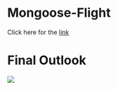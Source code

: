 # Mongoose-Flight

Click here for the [link](https://mongoose-flights-cg.herokuapp.com/)

# Final Outlook

![](https://imgur.com/a/RhHn3mz)
